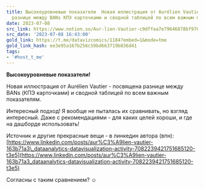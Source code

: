 ```yaml
---
title: Высокоуровневые показатели  Новая иллюстрация от Aurélien Vautier  посвящена
  разнице между BANs КПЭ карточками и сводной таблицей по всем важным показ
date: 2023-07-08
src_link: https://www.notion.so/Aur-lien-Vautier-c9dffaa7e79646878bf9766b886f6f19
src_date: '2023-07-08 16:43:00'
gold_link: https://t.me/datavizcomics/1184?embed=1&mode=tme
gold_link_hash: ee3e95a167b256c59bd663719b836d41
tags:
- '#host_t_me'
---
```


**Высокоуровневые показатели!**  
  
Новая иллюстрация от Aurélien Vautier - посвящена разнице между BANs (КПЭ карточками) и сводной таблицей по всем важным показателям.  
  
Интересный подход! Я вообще не пыталась их сравнивать, но взгляд интересный. Даже с рекомендациями - для каких целей хороши, и где на дашборде использовать!  
  
Источник и другие прекрасные вещи - в линкедин автора (впн):  
[https://www.linkedin.com/posts/aur%C3%A9lien-vautier-163b71a3\_dataanalytics-datavisualization-activity-7082239421751685120-t3e5](https://www.linkedin.com/posts/aur%C3%A9lien-vautier-163b71a3_dataanalytics-datavisualization-activity-7082239421751685120-t3e5)  
  
Согласны с таким сравнением? ***☺️***